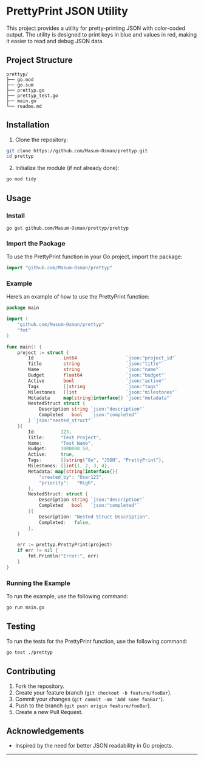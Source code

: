 # PrettyPrint JSON Utility

This project provides a utility for pretty-printing JSON with color-coded output. The utility is designed to print keys in blue and values in red, making it easier to read and debug JSON data.

## Project Structure

```
prettyp/
├── go.mod
├── go.sum
├── prettyp.go
├── prettyp_test.go
├── main.go
└── readme.md
```

## Installation

1. Clone the repository:

```sh
git clone https://github.com/Masum-Osman/prettyp.git
cd prettyp
```

2. Initialize the module (if not already done):

```sh
go mod tidy
```

## Usage

### Install 
```
go get github.com/Masum-Osman/prettyp/prettyp
```

### Import the Package

To use the PrettyPrint function in your Go project, import the package:

```go
import "github.com/Masum-Osman/prettyp"
```

### Example

Here’s an example of how to use the PrettyPrint function:

```go
package main

import (
    "github.com/Masum-Osman/prettyp"
    "fmt"
)

func main() {
    project := struct {
        Id           int64                  `json:"project_id"`
        Title        string                 `json:"title"`
        Name         string                 `json:"name"`
        Budget       float64                `json:"budget"`
        Active       bool                   `json:"active"`
        Tags         []string               `json:"tags"`
        Milestones   []int                  `json:"milestones"`
        Metadata     map[string]interface{} `json:"metadata"`
        NestedStruct struct {
            Description string `json:"description"`
            Completed   bool   `json:"completed"`
        } `json:"nested_struct"`
    }{
        Id:         123,
        Title:      "Test Project",
        Name:       "Test Name",
        Budget:     1000000.50,
        Active:     true,
        Tags:       []string{"Go", "JSON", "PrettyPrint"},
        Milestones: []int{1, 2, 3, 4},
        Metadata: map[string]interface{}{
            "created_by": "User123",
            "priority":   "High",
        },
        NestedStruct: struct {
            Description string `json:"description"`
            Completed   bool   `json:"completed"`
        }{
            Description: "Nested Struct Description",
            Completed:   false,
        },
    }

    err := prettyp.PrettyPrint(project)
    if err != nil {
        fmt.Println("Error:", err)
    }
}
```

### Running the Example

To run the example, use the following command:

```sh
go run main.go
```

## Testing

To run the tests for the PrettyPrint function, use the following command:

```sh
go test ./prettyp
```

<!-- ## License

This project is licensed under the MIT License - see the [LICENSE](LICENSE) file for details. -->

## Contributing

1. Fork the repository.
2. Create your feature branch (`git checkout -b feature/fooBar`).
3. Commit your changes (`git commit -am 'Add some fooBar'`).
4. Push to the branch (`git push origin feature/fooBar`).
5. Create a new Pull Request.

## Acknowledgements

- Inspired by the need for better JSON readability in Go projects.

---
